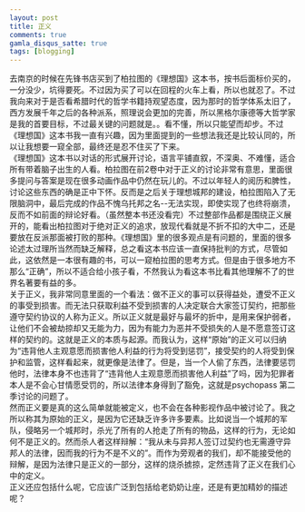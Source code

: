 ```yaml
---
layout: post
title: 正义
comments: true
gamla_disqus_satte: true
tags: [blogging]
---
```

   去南京的时候在先锋书店买到了柏拉图的《理想国》这本书，按书后面标价买的，一分没少，坑得要死。不过因为买了可以在回程的火车上看，所以也就忍了。不过我向来对于是否看希腊时代的哲学书籍持观望态度，因为那时的哲学体系太旧了，西方发展千年之后的各种派系，照理说会更加的完善，所以黑格尔康德等大哲学家是我的首要目标，不过最关键的问题就是。。看不懂，所以只能望而却步。不过《理想国》这本书我一直有兴趣，因为里面提到的一些想法我还是比较认同的，所以让我想要一窥全部，最终还是忍不住买了下来。<br>
    《理想国》这本书以对话的形式展开讨论，语言平铺直叙，不深奥、不难懂，适合所有带着脑子出生的人看。柏拉图在前2卷中对于正义的讨论非常有意思，里面很多提问与答案是现在很多动画作品中仍然在玩儿的。不过以年轻人的阅历和脾性，讨论这些东西的确是正中下怀。反而是之后关于理想城邦的建设，柏拉图陷入了无限脑洞中，最后完成的作品不愧乌托邦之名--无法实现，即使实现了也终将崩溃，反而不如前面的辩论好看。（虽然整本书还没看完）不过整部作品都是围绕正义展开的，能看出柏拉图对于绝对正义的追求，放现代看就是不折不扣的大中二，还是要放在反派那面被打败的那种。《理想国》里的很多观点是有问题的，里面的很多论述太过理所当然而缺乏解释，总之看这本书应该一直保持批判的方式，尽管如此，这依然是一本很有趣的书，可以一窥柏拉图的思考方式。但是由于很多地方不那么“正确”，所以不适合给小孩子看，不然我认为看这本书比看其他理解不了的世界名著要有益的多。<br>
   关于正义，我非常同意里面的一个看法：做不正义的事可以获得益处，遭受不正义的事受到损害。而无法只获取利益不受到损害的人决定联合大家签订契约，把那些遵守契约协议的人称为正义。所以正义就是最好与最坏的折中，是用来保护弱者，让他们不会被劫掠却又无能为力，因为有能力为恶并不受损失的人是不愿意签订这样的契约的。这就是正义的本质与起源。而我认为，这样“原始”的正义可以归纳为“违背他人主观意愿而损害他人利益的行为将受到惩罚”，接受契约的人将受到保护和监管，这样看起来，就更像是法律了。但是，当一个人偷了东西，法律要惩罚他时，法律本身不也违背了“违背他人主观意愿而损害他人利益”了吗，因为犯罪者本人是不会心甘情愿受罚的，所以法律本身得到了豁免，这就是psychopass 第二季讨论的问题了。<br>
   然而正义要是真的这么简单就能被定义，也不会在各种影视作品中被讨论了。我之所以称其为原始的正义，是因为它还缺乏许多许多要素。比如说当一个城邦的军队，侵略另一个城邦时，杀光了所有的人抢走了所有的物品，这样的行为，无论如何不是正义的。然而杀人者这样辩解：“我从未与异邦人签订过契约也无需遵守异邦人的法律，因而我的行为不是不义的”。而作为旁观者的我们，却不能接受他的辩解，是因为法律只是正义的一部分，这样的烧杀掳掠，定然违背了正义在我们心中的定义。<br>
   正义还应包括什么呢，它应该广泛到包括给老奶奶让座，还是有更加精妙的描述呢？
